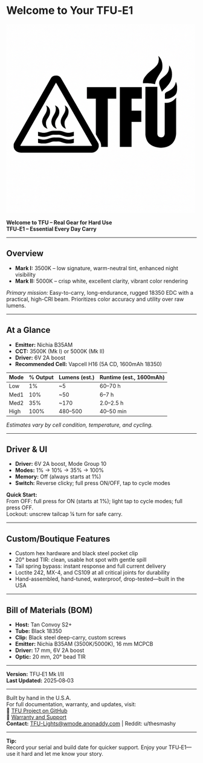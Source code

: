 # Welcome to Your TFU‑E1

![TFU Logo](../TFU-LOGO.png)

**Welcome to TFU – Real Gear for Hard Use**  
**TFU‑E1 – Essential Every Day Carry**

---

## Overview

- **Mark I:** 3500K – low signature, warm-neutral tint, enhanced night visibility  
- **Mark II:** 5000K – crisp white, excellent clarity, vibrant color rendering

_Primary mission:_ Easy-to-carry, long-endurance, rugged 18350 EDC with a practical, high-CRI beam. Prioritizes color accuracy and utility over raw lumens.

---

## At a Glance

- **Emitter:** Nichia B35AM  
- **CCT:** 3500K (Mk I) or 5000K (Mk II)  
- **Driver:** 6V 2A boost  
- **Recommended Cell:** Vapcell H16 (5A CD, 1600mAh 18350)

| Mode  | % Output | Lumens (est.) | Runtime (est., 1600mAh) |
|-------|----------|---------------|-------------------------|
| Low   | 1%       | ~5            | 60–70 h                 |
| Med1  | 10%      | ~50           | 6–7 h                   |
| Med2  | 35%      | ~170          | 2.0–2.5 h               |
| High  | 100%     | 480–500       | 40–50 min               |

*Estimates vary by cell condition, temperature, and cycling.*

---

## Driver & UI

- **Driver:** 6V 2A boost, Mode Group 10  
- **Modes:** 1% → 10% → 35% → 100%  
- **Memory:** Off (always starts at 1%)  
- **Switch:** Reverse clicky; full press ON/OFF, tap to cycle modes

**Quick Start:**  
From OFF: full press for ON (starts at 1%); light tap to cycle modes; full press OFF.  
Lockout: unscrew tailcap ¼ turn for safe carry.

---

## Custom/Boutique Features

- Custom hex hardware and black steel pocket clip
- 20° bead TIR: clean, usable hot spot with gentle spill
- Tail spring bypass: instant response and full current delivery
- Loctite 242, MX-4, and CS109 at all critical joints for durability
- Hand-assembled, hand-tuned, waterproof, drop-tested—built in the USA

---

## Bill of Materials (BOM)

- **Host:** Tan Convoy S2+
- **Tube:** Black 18350
- **Clip:** Black steel deep-carry, custom screws
- **Emitter:** Nichia B35AM (3500K/5000K), 16 mm MCPCB
- **Driver:** 17 mm, 6V 2A boost
- **Optic:** 20 mm, 20° bead TIR

---

**Version:** TFU‑E1 Mk I/II  
**Last Updated:** 2025‑08‑03

---

Built by hand in the U.S.A.  
For full documentation, warranty, and updates, visit:  
🔗 [TFU Project on GitHub](https://github.com/TheSmashy/TFU)  
🔹 [Warranty and Support](https://github.com/TheSmashy/TFU/blob/main/WARRANTY.md)  
**Contact:** [TFU-Lights@wmode.anonaddy.com](mailto:TFU-Lights@wmode.anonaddy.com) \| Reddit: u/thesmashy

---

**Tip:**  
Record your serial and build date for quicker support. Enjoy your TFU‑E1—use it hard and let me know your story.
